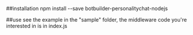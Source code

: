 ##installation
npm install --save botbuilder-personalitychat-nodejs

##use
see the example in the "sample" folder, the middleware code you're interested in is in index.js